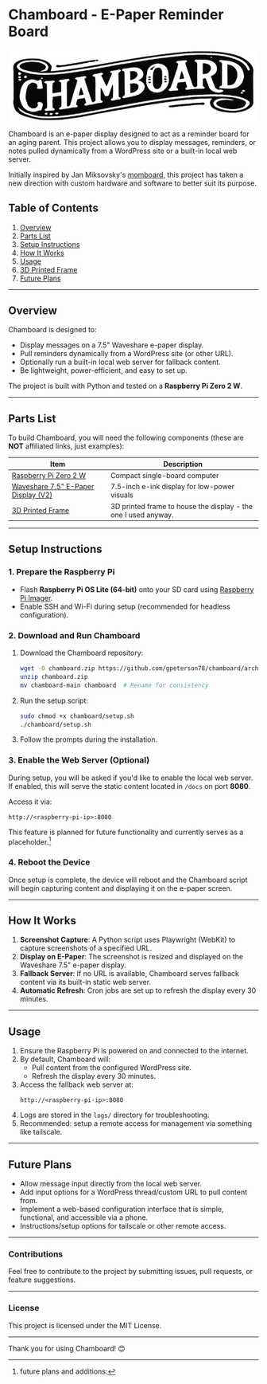 # Chamboard - E-Paper Reminder Board

![Chamboard Logo](./docs/chamboard.jpeg)

Chamboard is an e-paper display designed to act as a reminder board for an aging parent. This project allows you to display messages, reminders, or notes pulled dynamically from a WordPress site or a built-in local web server.

Initially inspired by Jan Miksovsky's [momboard](https://github.com/JanMiksovsky/momboard), this project has taken a new direction with custom hardware and software to better suit its purpose.

## Table of Contents
1. [Overview](#overview)
2. [Parts List](#parts-list)
3. [Setup Instructions](#setup-instructions)
4. [How It Works](#how-it-works)
5. [Usage](#usage)
6. [3D Printed Frame](#3d-printed-frame)
7. [Future Plans](#future-plans)

---

## Overview
Chamboard is designed to:
- Display messages on a 7.5" Waveshare e-paper display.
- Pull reminders dynamically from a WordPress site (or other URL).
- Optionally run a built-in local web server for fallback content.
- Be lightweight, power-efficient, and easy to set up.

The project is built with Python and tested on a **Raspberry Pi Zero 2 W**.

---

## Parts List
To build Chamboard, you will need the following components (these are **NOT** affiliated links, just examples):

| **Item**                                                                                  | **Description**                                                |
| ----------------------------------------------------------------------------------------- | -------------------------------------------------------------- |
| [Raspberry Pi Zero 2 W](https://www.microcenter.com/product/643085/raspberry-pi-zero-2-w) | Compact single-board computer                                  |
| [Waveshare 7.5" E-Paper Display (V2)](https://www.waveshare.com/7.5inch-e-Paper-HAT.htm)  | 7.5-inch e-ink display for low-power visuals                   |
| [3D Printed Frame](https://makerworld.com/en/models/787533)                               | 3D printed frame to house the display - the one I used anyway. |

---

## Setup Instructions

### 1. Prepare the Raspberry Pi
- Flash **Raspberry Pi OS Lite (64-bit)** onto your SD card using [Raspberry Pi Imager](https://www.raspberrypi.com/software/).
- Enable SSH and Wi-Fi during setup (recommended for headless configuration).

### 2. Download and Run Chamboard
1. Download the Chamboard repository:
   ```bash
   wget -O chamboard.zip https://github.com/gpeterson78/chamboard/archive/refs/heads/main.zip
   unzip chamboard.zip
   mv chamboard-main chamboard  # Rename for consistency
   ```
2. Run the setup script:
   ```bash
   sudo chmod +x chamboard/setup.sh
   ./chamboard/setup.sh
   ```
3. Follow the prompts during the installation.

### 3. Enable the Web Server (Optional)
During setup, you will be asked if you'd like to enable the local web server. If enabled, this will serve the static content located in `/docs` on port **8080**.

Access it via:
```
http://<raspberry-pi-ip>:8080
```

This feature is planned for future functionality and currently serves as a placeholder.[^1]

### 4. Reboot the Device
Once setup is complete, the device will reboot and the Chamboard script will begin capturing content and displaying it on the e-paper screen.

---

## How It Works
1. **Screenshot Capture**: A Python script uses Playwright (WebKit) to capture screenshots of a specified URL.
2. **Display on E-Paper**: The screenshot is resized and displayed on the Waveshare 7.5" e-paper display.
3. **Fallback Server**: If no URL is available, Chamboard serves fallback content via its built-in static web server.
4. **Automatic Refresh**: Cron jobs are set up to refresh the display every 30 minutes.

---

## Usage
1. Ensure the Raspberry Pi is powered on and connected to the internet.
2. By default, Chamboard will:
   - Pull content from the configured WordPress site.
   - Refresh the display every 30 minutes.
3. Access the fallback web server at:
   ```
   http://<raspberry-pi-ip>:8080
   ```
4. Logs are stored in the `logs/` directory for troubleshooting.
5. Recommended: setup a remote access for management via something like tailscale.

---
## Future Plans

[^1]: future plans and additions:

- Allow message input directly from the local web server.
- Add input options for a WordPress thread/custom URL to pull content from.
- Implement a web-based configuration interface that is simple, functional, and accessible via a phone.
- Instructions/setup options for tailscale or other remote access.

---

### Contributions
Feel free to contribute to the project by submitting issues, pull requests, or feature suggestions.

---

### License
This project is licensed under the MIT License.

---

Thank you for using Chamboard! 😊
